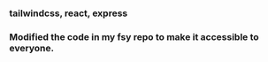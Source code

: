 ### tailwindcss, react, express
### Modified the code in my fsy repo to make it accessible to everyone.
